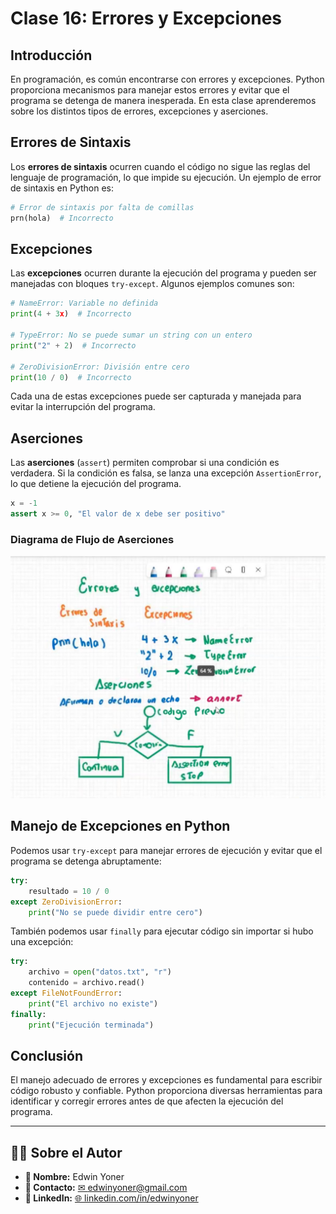 # Clase 16: Errores y Excepciones

## Introducción
En programación, es común encontrarse con errores y excepciones. Python proporciona mecanismos para manejar estos errores y evitar que el programa se detenga de manera inesperada. En esta clase aprenderemos sobre los distintos tipos de errores, excepciones y aserciones.

## Errores de Sintaxis
Los **errores de sintaxis** ocurren cuando el código no sigue las reglas del lenguaje de programación, lo que impide su ejecución. Un ejemplo de error de sintaxis en Python es:

```python
# Error de sintaxis por falta de comillas
prn(hola)  # Incorrecto
```

## Excepciones
Las **excepciones** ocurren durante la ejecución del programa y pueden ser manejadas con bloques `try-except`. Algunos ejemplos comunes son:

```python
# NameError: Variable no definida
print(4 + 3x)  # Incorrecto

# TypeError: No se puede sumar un string con un entero
print("2" + 2)  # Incorrecto

# ZeroDivisionError: División entre cero
print(10 / 0)  # Incorrecto
```

Cada una de estas excepciones puede ser capturada y manejada para evitar la interrupción del programa.

## Aserciones
Las **aserciones** (`assert`) permiten comprobar si una condición es verdadera. Si la condición es falsa, se lanza una excepción `AssertionError`, lo que detiene la ejecución del programa.

```python
x = -1
assert x >= 0, "El valor de x debe ser positivo"
```

### Diagrama de Flujo de Aserciones
![Aserciones en Python](images/16.0.png)

## Manejo de Excepciones en Python
Podemos usar `try-except` para manejar errores de ejecución y evitar que el programa se detenga abruptamente:

```python
try:
    resultado = 10 / 0
except ZeroDivisionError:
    print("No se puede dividir entre cero")
```

También podemos usar `finally` para ejecutar código sin importar si hubo una excepción:

```python
try:
    archivo = open("datos.txt", "r")
    contenido = archivo.read()
except FileNotFoundError:
    print("El archivo no existe")
finally:
    print("Ejecución terminada")
```

## Conclusión
El manejo adecuado de errores y excepciones es fundamental para escribir código robusto y confiable. Python proporciona diversas herramientas para identificar y corregir errores antes de que afecten la ejecución del programa.

---

## 👨‍💻 Sobre el Autor

- **👤 Nombre:** Edwin Yoner
- **📧 Contacto:** [✉ edwinyoner@gmail.com](mailto:edwinyoner@gmail.com)
- **🔗 LinkedIn:** [🌐 linkedin.com/in/edwinyoner](https://www.linkedin.com/in/edwinyoner)